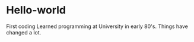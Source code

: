 # Hello-world
First coding
Learned programming at University in early 80's. Things have changed a lot.
